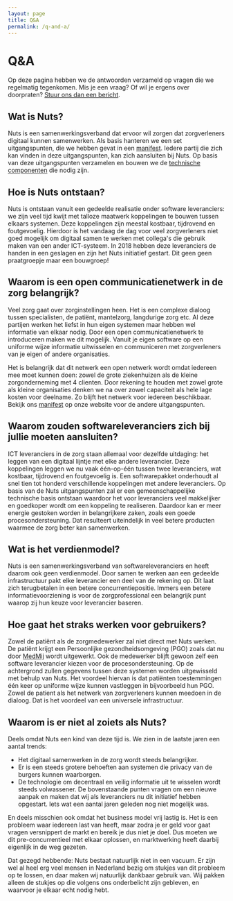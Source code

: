 ```yaml
---
layout: page
title: Q&A
permalink: /q-and-a/
---
```


# Q&A

Op deze pagina hebben we de antwoorden verzameld op vragen die we regelmatig tegenkomen. Mis je een vraag? Of wil je ergens over doorpraten? [Stuur ons dan een bericht](/contact).

## Wat is Nuts?

Nuts is een samenwerkingsverband dat ervoor wil zorgen dat zorgverleners digitaal kunnen samenwerken. Als basis hanteren we een set uitgangspunten, die we hebben gevat in een [manifest](/manifest). Iedere partij die zich kan vinden in deze uitgangspunten, kan zich aansluiten bij Nuts. Op basis van deze uitgangspunten verzamelen en bouwen we de [technische componenten](/componenten) die nodig zijn.

## Hoe is Nuts ontstaan?

Nuts is ontstaan vanuit een gedeelde realisatie onder software leveranciers: we zijn veel tijd kwijt met talloze maatwerk koppelingen te bouwen tussen elkaars systemen. Deze koppelingen zijn meestal kostbaar, tijdrovend en foutgevoelig. Hierdoor is het vandaag de dag voor veel zorgverleners niet goed mogelijk om digitaal samen te werken met collega's die gebruik maken van een ander ICT-systeem. In 2018 hebben deze leveranciers de handen in een geslagen en zijn het Nuts initiatief gestart. Dit geen geen praatgroepje maar een bouwgroep!

## Waarom is een open communicatienetwerk in de zorg belangrijk?

Veel zorg gaat over zorginstellingen heen. Het is een complexe dialoog tussen specialisten, de patiënt, mantelzorg, langdurige zorg etc. Al deze partijen werken het liefst in hun eigen systemen maar hebben wel informatie van elkaar nodig. Door een open communicatienetwerk te introduceren maken we dit mogelijk. Vanuit je eigen software op een uniforme wijze informatie uitwisselen en communiceren met zorgverleners van je eigen of andere organisaties.

Het is belangrijk dat dit netwerk een open netwerk wordt omdat iedereen mee moet kunnen doen: zowel de grote ziekenhuizen als de kleine zorgonderneming met 4 clienten. Door rekening te houden met zowel grote als kleine organisaties denken we na over zowel capaciteit als hele lage kosten voor deelname. Zo blijft het netwerk voor iedereen beschikbaar.
Bekijk ons [manifest](/manifest) op onze website voor de andere uitgangspunten.

## Waarom zouden softwareleveranciers zich bij jullie moeten aansluiten?

ICT leveranciers in de zorg staan allemaal voor dezelfde uitdaging: het leggen van een digitaal lijntje met elke andere leverancier. Deze koppelingen leggen we nu vaak één-op-één tussen twee leveranciers, wat kostbaar, tijdrovend en foutgevoelig is. Een softwarepakket onderhoudt al snel tien tot honderd verschillende koppelingen met andere leveranciers. Op basis van de Nuts uitgangspunten zal er een gemeenschappelijke technische basis ontstaan waardoor het voor leveranciers veel makkelijker en goedkoper wordt om een koppeling te realiseren. Daardoor kan er meer energie gestoken worden in belangrijkere zaken, zoals een goede procesondersteuning. Dat resulteert uiteindelijk in veel betere producten waarmee de zorg beter kan samenwerken.

## Wat is het verdienmodel?

Nuts is een samenwerkingsverband van softwareleveranciers en heeft daarom ook geen verdienmodel. Door samen te werken aan een gedeelde infrastructuur pakt elke leverancier een deel van de rekening op. Dit laat zich terugbetalen in een betere concurrentiepositie. Immers een betere informatievoorziening is voor de zorgprofessional een belangrijk punt waarop zij hun keuze voor leverancier baseren.

## Hoe gaat het straks werken voor gebruikers?

Zowel de patiënt als de zorgmedewerker zal niet direct met Nuts werken. De patiënt krijgt een Persoonlijke gezondheidsomgeving (PGO) zoals dat nu door [MedMij](https://medmij.nl) wordt uitgewerkt. Ook de medewerker blijft gewoon zelf een software leverancier kiezen voor de procesondersteuning. Op de achtergrond zullen gegevens tussen deze systemen worden uitgewisseld met behulp van Nuts. Het voordeel hiervan is dat patiënten toestemmingen één keer op uniforme wijze kunnen vastleggen in bijvoorbeeld hun PGO. Zowel de patient als het netwerk van zorgverleners kunnen meedoen in de dialoog. Dat is het voordeel van een universele infrastructuur.

## Waarom is er niet al zoiets als Nuts?

Deels omdat Nuts een kind van deze tijd is. We zien in de laatste jaren een aantal trends:
* Het digitaal samenwerken in de zorg wordt steeds belangrijker.
* Er is een steeds grotere behoeften aan systemen die privacy van de burgers kunnen waarborgen.
* De technologie om decentraal en veilig informatie uit te wisselen wordt steeds volwassener.
De bovenstaande punten vragen om een nieuwe aanpak en maken dat wij als leveranciers nu dit initiatief hebben opgestart. Iets wat een aantal jaren geleden nog niet mogelijk was.

En deels misschien ook omdat het business model vrij lastig is. Het is een probleem waar iedereen last van heeft, maar zodra je er geld voor gaat vragen versnippert de markt en bereik je dus niet je doel. Dus moeten we dit pre-concurrentieel met elkaar oplossen, en marktwerking heeft daarbij eigenlijk in de weg gezeten.

Dat gezegd hebbende: Nuts bestaat natuurlijk niet in een vacuum. Er zijn wel al heel erg veel mensen in Nederland bezig om stukjes van dit probleem op te lossen, en daar maken wij natuurlijk dankbaar gebruik van. Wij pakken alleen de stukjes op die volgens ons onderbelicht zijn gebleven, en waarvoor je elkaar echt nodig hebt.
